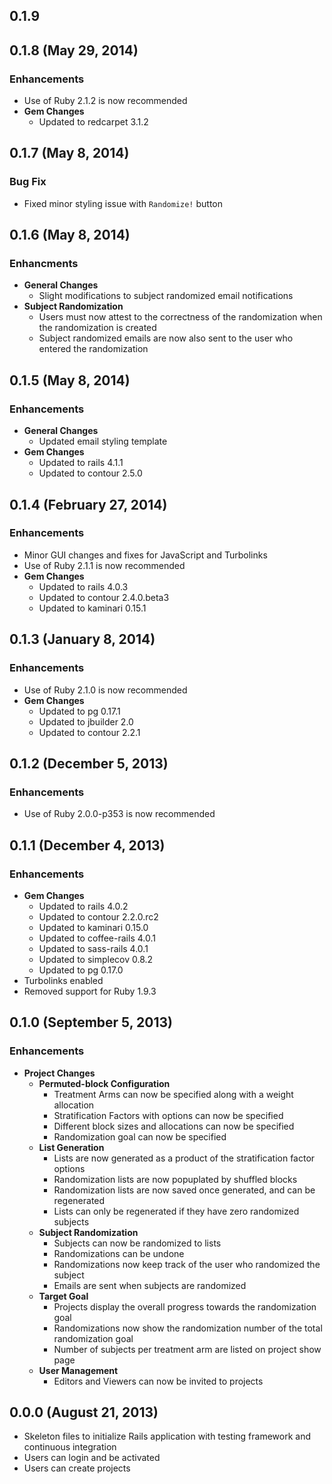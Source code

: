 ## 0.1.9

## 0.1.8 (May 29, 2014)

### Enhancements
- Use of Ruby 2.1.2 is now recommended
- **Gem Changes**
  - Updated to redcarpet 3.1.2

## 0.1.7 (May 8, 2014)

### Bug Fix
- Fixed minor styling issue with `Randomize!` button

## 0.1.6 (May 8, 2014)

### Enhancments
- **General Changes**
  - Slight modifications to subject randomized email notifications
- **Subject Randomization**
  - Users must now attest to the correctness of the randomization when the randomization is created
  - Subject randomized emails are now also sent to the user who entered the randomization

## 0.1.5 (May 8, 2014)

### Enhancements
- **General Changes**
  - Updated email styling template
- **Gem Changes**
  - Updated to rails 4.1.1
  - Updated to contour 2.5.0

## 0.1.4 (February 27, 2014)

### Enhancements
- Minor GUI changes and fixes for JavaScript and Turbolinks
- Use of Ruby 2.1.1 is now recommended
- **Gem Changes**
  - Updated to rails 4.0.3
  - Updated to contour 2.4.0.beta3
  - Updated to kaminari 0.15.1

## 0.1.3 (January 8, 2014)

### Enhancements
- Use of Ruby 2.1.0 is now recommended
- **Gem Changes**
  - Updated to pg 0.17.1
  - Updated to jbuilder 2.0
  - Updated to contour 2.2.1

## 0.1.2 (December 5, 2013)

### Enhancements
- Use of Ruby 2.0.0-p353 is now recommended

## 0.1.1 (December 4, 2013)

### Enhancements
- **Gem Changes**
  - Updated to rails 4.0.2
  - Updated to contour 2.2.0.rc2
  - Updated to kaminari 0.15.0
  - Updated to coffee-rails 4.0.1
  - Updated to sass-rails 4.0.1
  - Updated to simplecov 0.8.2
  - Updated to pg 0.17.0
- Turbolinks enabled
- Removed support for Ruby 1.9.3

## 0.1.0 (September 5, 2013)

### Enhancements
- **Project Changes**
  - **Permuted-block Configuration**
      - Treatment Arms can now be specified along with a weight allocation
      - Stratification Factors with options can now be specified
      - Different block sizes and allocations can now be specified
      - Randomization goal can now be specified
  - **List Generation**
      - Lists are now generated as a product of the stratification factor options
      - Randomization lists are now popuplated by shuffled blocks
      - Randomization lists are now saved once generated, and can be regenerated
      - Lists can only be regenerated if they have zero randomized subjects
  - **Subject Randomization**
      - Subjects can now be randomized to lists
      - Randomizations can be undone
      - Randomizations now keep track of the user who randomized the subject
      - Emails are sent when subjects are randomized
  - **Target Goal**
      - Projects display the overall progress towards the randomization goal
      - Randomizations now show the randomization number of the total randomization goal
      - Number of subjects per treatment arm are listed on project show page
  - **User Management**
      - Editors and Viewers can now be invited to projects

## 0.0.0 (August 21, 2013)

- Skeleton files to initialize Rails application with testing framework and continuous integration
- Users can login and be activated
- Users can create projects
